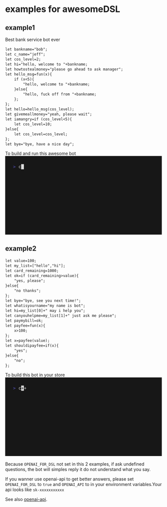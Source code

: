# examples for awesomeDSL

## example1 

Best bank service bot ever
```
let bankname="bob";
let c_name="jeff";
let cos_level=2;
let hi="hello, welcome to "+bankname;
let howtostealmoney="please go ahead to ask manager";
let hello_msg=fun(x){
    if (x<5){
        "hello, welcome to "+bankname;
    }else{
        "hello, fuck off from "+bankname;
    };
};
let hello=hello_msg(cos_level);
let givemeallmoney="yeah, please wait";
let iamangry=if (cos_level<5){
    let cos_level=10;
}else{
    let cos_level=cos_level;
};
let bye="bye, have a nice day";
```
To build and run this awesome bot
![banker](banker.gif)

## example2
```
let value=100;
let my_list=["hello","hi"];
let card_remaining=1000;
let ok=if (card_remaining>value){
    "yes, please";
}else{
    "no thanks";
};
let bye="bye, see you next time!";
let whatisyourname="my name is bot";
let hi=my_list[0]+" may i help you";
let canyouhelpme=my_list[1]+" just ask me please";
let paymybill=ok;
let payfee=fun(x){
    x>100;
};
let x=payfee(value);
let shouldipayfee=if(x){
    "yes";
}else{
    "no";
};
```
To build this bot in your store
![pay](pay.gif)

Because `OPENAI_FOR_DSL` not set in this 2 examples, if ask undefined questions, the bot will simples reply it do not understand what you say.

If you wanner use openai-api to get better answers, please set `OPENAI_FOR_DSL` to `true` and `OPENAI_API` to in your environment variables.Your api looks like `sk-xxxxxxxxxxx`

See also [openai-api](https://platform.openai.com/docs/quickstart?context=python).
